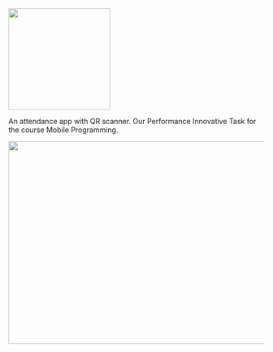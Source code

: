 
<img src=https://github.com/Amawers/attendifyyy/assets/101647124/cb31f233-29b0-41b5-af97-e7063666059b width="200" height="200">

An attendance app with QR scanner. Our Performance Innovative Task for the course Mobile Programming.


<img src=https://github.com/Amawers/attendifyyy/assets/101647124/0c7b54f4-e5d2-4ed2-bd11-54620e97318b width="900" height="400">
